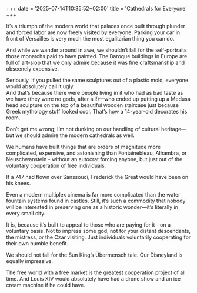 +++
date = '2025-07-14T10:35:52+02:00'
title = 'Cathedrals for Everyone'
+++



It’s a triumph of the modern world that palaces once built through plunder and forced labor are now freely visited by everyone. Parking your car in front of Versailles is very much the most egalitarian thing you can do.

And while we wander around in awe, we shouldn’t fall for the self-portraits those monarchs paid to have painted.
The Baroque buildings in Europe are full of art-slop that we only admire because it was fine craftsmanship and obscenely expensive.

Seriously, if you pulled the same sculptures out of a plastic mold, everyone would absolutely call it ugly.\
And that’s because there were people living in it who had as bad taste as we have (they were no gods, after all!)—who ended up putting up a Medusa head sculpture on the top of a beautiful wooden staircase just because Greek mythology stuff looked cool. That’s how a 14-year-old decorates his room.

Don’t get me wrong; I’m not dunking on our handling of cultural heritage—but we should admire the modern cathedrals as well.

We humans have built things that are orders of magnitude more complicated, expensive, and astonishing than Fontainebleau, Alhambra, or Neuschwanstein - without an autocrat forcing anyone, but just out of the voluntary cooperation of free individuals.

If a 747 had flown over Sanssouci, Frederick the Great would have been on his knees.

Even a modern multiplex cinema is far more complicated than the water fountain systems found in castles. Still, it’s such a commodity that nobody will be interested in preserving one as a historic wonder—it’s literally in every small city.

It is, because it’s built to appeal to those who are paying for it—on a voluntary basis. Not to impress some god, not for your distant descendants, the mistress, or the Czar visiting.
Just individuals voluntarily cooperating for their own humble benefit.

We should not fall for the Sun King’s Übermensch tale.
Our Disneyland is equally impressive.

The free world with a free market is the greatest cooperation project of all time. And Louis XIV would absolutely have had a drone show and an ice cream machine if he could have.